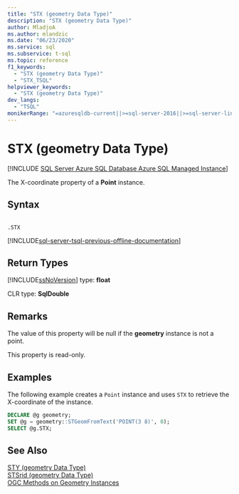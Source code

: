 ```yaml
---
title: "STX (geometry Data Type)"
description: "STX (geometry Data Type)"
author: MladjoA
ms.author: mlandzic
ms.date: "06/23/2020"
ms.service: sql
ms.subservice: t-sql
ms.topic: reference
f1_keywords:
  - "STX (geometry Data Type)"
  - "STX_TSQL"
helpviewer_keywords:
  - "STX (geometry Data Type)"
dev_langs:
  - "TSQL"
monikerRange: "=azuresqldb-current||>=sql-server-2016||>=sql-server-linux-2017||=azuresqldb-mi-current"
---
```

# STX (geometry Data Type)
[!INCLUDE [SQL Server Azure SQL Database Azure SQL Managed Instance](../../includes/applies-to-version/sql-asdb-asdbmi.md)]

The  X-coordinate property of a **Point** instance.
  
## Syntax  
  
```  
  
.STX  
```  
  
[!INCLUDE[sql-server-tsql-previous-offline-documentation](../../includes/sql-server-tsql-previous-offline-documentation.md)]

## Return Types
 [!INCLUDE[ssNoVersion](../../includes/ssnoversion-md.md)] type: **float**  
  
 CLR type: **SqlDouble**  
  
## Remarks  
 The value of this property will be null if the **geometry** instance is not a point.  
  
 This property is read-only.  
  
## Examples  
 The following example creates a `Point` instance and uses `STX` to retrieve the X-coordinate of the instance.  
  
```sql
DECLARE @g geometry;  
SET @g = geometry::STGeomFromText('POINT(3 8)', 0);  
SELECT @g.STX;  
```  
  
## See Also  
 [STY &#40;geometry Data Type&#41;](../../t-sql/spatial-geometry/sty-geometry-data-type.md)   
 [STSrid &#40;geometry Data Type&#41;](../../t-sql/spatial-geometry/stsrid-geometry-data-type.md)   
 [OGC Methods on Geometry Instances](../../t-sql/spatial-geometry/ogc-methods-on-geometry-instances.md)  
  
  

